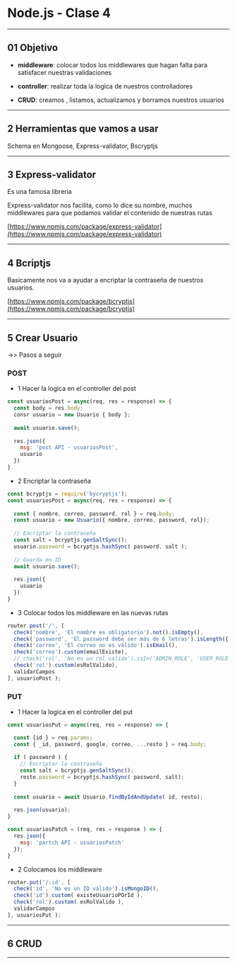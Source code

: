 # Node.js - Clase 4

---

## 01 Objetivo

- **middleware**: colocar todos los middlewares que hagan falta para satisfacer nuestras validaciones

- **controller**: realizar toda la logica de nuestros controlladores

- **CRUD**: creamos , listamos, actualizamos y borramos nuestros usuarios

---

## 2 Herramientas que vamos a usar

Schema en Mongoose, Express-validator, Bscryptjs

---

## 3 Express-validator

Es una famosa libreria

Express-validator nos facilita, como lo dice su nombre, muchos middlewares para que podamos validar el contenido de nuestras rutas

[https://www.npmjs.com/package/express-validator](https://www.npmjs.com/package/express-validator)

---

## 4 Bcriptjs

Basicamente nos va a ayudar a encriptar la contraseña de nuestros usuarios.

[https://www.npmjs.com/package/bcryptjs](https://www.npmjs.com/package/bcryptjs)

---

## 5 Crear Usuario


->> Pasos a seguir

### POST

- 1 Hacer la logica en el controller del post

```JavaScript
const usuariosPost = async(req, res = response) => {
  const body = res.body;
  consr usuario = new Usuario { body };
  
  await usuario.save();
  
  res.json({
    msg: 'post API - usuariosPost',
    usuario
  })
}
```

- 2 Encriptar la contraseña


```JavaScript
const bcryptjs = require('bycryptjs');
const usuariosPost = async(req, res = response) => {
  
  const { nombre, correo, password, rol } = req.body;
  const usuario = new Usuario({ nombre, correo, password, rol});
  
  // Encriptar la contraseña
  const salt = bcryptjs.genSaltSync();
  usuario.password = bcryptjs.hashSync( password, salt );
  
  // Guarda en ID
  await usuario.save();
  
  res.json({
    usuario
  })
}
```

- 3 Colocar todos los middleware en las nuevas rutas


```JavaScript
router.post('/', [
  check('nombre', 'El nombre es obligatorio').not().isEmpty(),
  check('password', 'El password debe ser más de 6 letras').isLength({ min: 6}),
  check('correo', 'El correo no es válido').isEmail(),
  check('correo').custom(emailExiste),
  // chack('rol', 'No es un rol valido').isIn('ADMIN_ROLE', 'USER_ROLE'),
  check('rol').custom(esRolValido),
  validarCampos
], usuarioPost );
```

### PUT

- 1 Hacer la logica en el controller del put

```JavaScript
const usuariosPut = async(req, res = response) => {

  const {id } = req.params;
  const { _id, password, google, correo, ...resto } = req.body;
  
  if ( password ) {
    // Encriptar la contraseña
    const salt = bcryptjs.genSaltSync();
    resto.password = bcryptjs.hashSync( password, salt);
  }
  
  const usuario = await Usuario.findByIdAndUpdate( id, resto);
  
  res.json(usuario);
}

const usuariosPatch = (req, res = response ) => {
  res.json({
    msg: 'partch API - usuariosPatch'
  });
}
```

- 2 Colocamos los middleware

```JavaScript
router.put('/:id', [
  check('id', 'No es un ID válido').isMongoID(),
  check('id').custom( existeUsuarioPOrId ),
  check('rol').custom( esRolValido ),
  validarCampos
], usuariosPut );
```

---

## 6 CRUD

---


